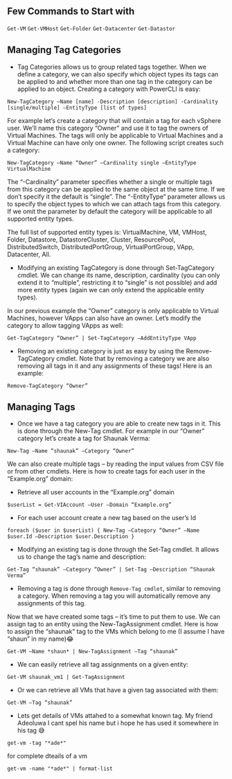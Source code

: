 ## Few Commands to Start with
`Get-VM`
`Get-VMHost`
`Get-Folder`
`Get-Datacenter`
`Get-Datastor`

## Managing Tag Categories
* Tag Categories allows us to group related tags together. When we define a category, we can also specify which object types its tags can be applied to and whether more than one tag in the category can be applied to an object. Creating a category with PowerCLI is easy:

`New-TagCategory –Name [name] -Description [description] -Cardinality [single/multiple] –EntityType [list of types]`

For example let’s create a category that will contain a tag for each vSphere user. We’ll name this category “Owner” and use it to tag the owners of Virtual Machines. The tags will only be applicable to Virtual Machines and a Virtual Machine can have only one owner. The following script creates such a category:

`New-TagCategory –Name “Owner” –Cardinality single –EntityType VirtualMachine`

The “-Cardinality” parameter specifies whether a single or multiple tags from this category can be applied to the same object at the same time. If we don’t specify it the default is “single”. The “-EntityType” parameter allows us to specify the object types to which we can attach tags from this category. If we omit the parameter by default the category will be applicable to all supported entity types.

The full list of supported entity types is: VirtualMachine, VM, VMHost, Folder, Datastore, DatastoreCluster, Cluster, ResourcePool, DistributedSwitch, DistributedPortGroup, VirtualPortGroup, VApp, Datacenter, All.

* Modifying an existing TagCategory is done through Set-TagCategory cmdlet. We can change its name, description, cardinality (you can only extend it to “multiple”, restricting it to “single” is not possible) and add more entity types (again we can only extend the applicable entity types).

In our previous example the “Owner” category is only applicable to Virtual Machines, however VApps can also have an owner. Let’s modify the category to allow tagging VApps as well:

`Get-TagCategory “Owner” | Set-TagCategory –AddEntityType VApp`

* Removing an existing category is just as easy by using the Remove-TagCategory cmdlet. Note that by removing a category we are also removing all tags in it and any assignments of these tags! Here is an example:

`Remove-TagCategory “Owner”`

## Managing Tags
* Once we have a tag category you are able to create new tags in it. This is done through the New-Tag cmdlet. For example in our “Owner” category let’s create a tag for Shaunak Verma:

`New-Tag –Name “shaunak” –Category “Owner”`

We can also create multiple tags – by reading the input values from CSV file or from other cmdlets. Here is how to create tags for each user in the “Example.org” domain:

* Retrieve all user accounts in the “Example.org” domain

`$userList = Get-VIAccount –User –Domain “Example.org”`

* For each user account create a new tag based on the user’s Id

`foreach ($user in $userList) { New-Tag –Category “Owner” –Name $user.Id –Description $user.Description }`

* Modifying an existing tag is done through the Set-Tag cmdlet. It allows us to change the tag’s name and description:

`Get-Tag “shaunak” –Category “Owner” | Set-Tag –Description “Shaunak Verma”`

* Removing a tag is done through `Remove-Tag cmdlet`, similar to removing a category. When removing a tag you will automatically remove any assignments of this tag.

Now that we have created some tags – it’s time to put them to use. We can assign tag to an entity using the New-TagAssignment cmdlet. Here is how to assign the “shaunak” tag to the VMs which belong to me (I assume I have “shaun” in my name):joy:

`Get-VM –Name *shaun* | New-TagAssignment –Tag “shaunak”`

* We can easily retrieve all tag assignments on a given entity:

`Get-VM shaunak_vm1 | Get-TagAssignment`

* Or we can retrieve all VMs that have a given tag associated with them:

`Get-VM –Tag “shaunak”`

* Lets get details of VMs attahed to a somewhat known tag. My friend Adeoluwa I cant spel his name but i hope he has used it somewhere in his tag :sweat_smile:

`get-vm -tag "*ade*"`

for complete dteails of a vm

`get-vm -name "*ade*" | format-list `
